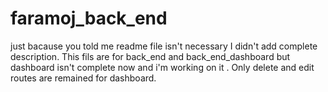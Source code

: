 # faramoj_back_end
just bacause you told me readme file isn't necessary I didn't add complete description.
This fils are for back_end and back_end_dashboard but dashboard isn't complete now and i'm working on it .
Only delete and edit routes are remained for dashboard.
